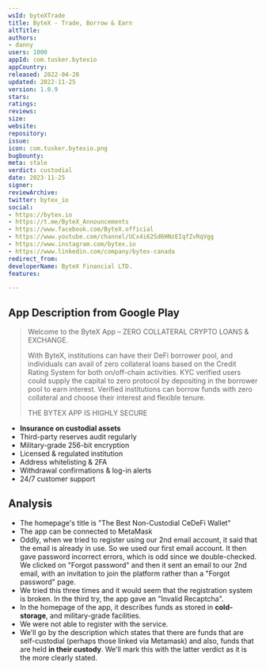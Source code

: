 ```yaml
---
wsId: byteXTrade
title: ByteX - Trade, Borrow & Earn
altTitle: 
authors:
- danny
users: 1000
appId: com.tusker.bytexio
appCountry: 
released: 2022-04-28
updated: 2022-11-25
version: 1.0.9
stars: 
ratings: 
reviews: 
size: 
website: 
repository: 
issue: 
icon: com.tusker.bytexio.png
bugbounty: 
meta: stale
verdict: custodial
date: 2023-11-25
signer: 
reviewArchive: 
twitter: bytex_io
social:
- https://bytex.io
- https://t.me/ByteX_Announcements
- https://www.facebook.com/ByteX.official
- https://www.youtube.com/channel/UCx4i62Sd6HNzEIqfZvRqVgg
- https://www.instagram.com/bytex.io
- https://www.linkedin.com/company/bytex-canada
redirect_from: 
developerName: ByteX Financial LTD.
features: 

---
```


## App Description from Google Play 

> Welcome to the ByteX App – ZERO COLLATERAL CRYPTO LOANS & EXCHANGE.
>
> With ByteX, institutions can have their DeFi borrower pool, and individuals can avail of zero collateral loans based on the Credit Rating System for both on/off-chain activities. KYC verified users could supply the capital to zero protocol by depositing in the borrower pool to earn interest. Verified institutions can borrow funds with zero collateral and choose their interest and flexible tenure.
>
> THE BYTEX APP IS HIGHLY SECURE
>
- **Insurance on custodial assets**
- Third-party reserves audit regularly
- Military-grade 256-bit encryption
- Licensed & regulated institution
- Address whitelisting & 2FA
- Withdrawal confirmations & log-in alerts
- 24/7 customer support

## Analysis 

- The homepage's title is "The Best Non-Custodial CeDeFi Wallet"
- The app can be connected to MetaMask
- Oddly, when we tried to register using our 2nd email account, it said that the email is already in use. So we used our first email account. It then gave password incorrect errors, which is odd since we double-checked. We clicked on "Forgot password" and then it sent an email to our 2nd email, with an invitation to join the platform rather than a "Forgot password" page.
- We tried this three times and it would seem that the registration system is broken. In the third try, the app gave an "Invalid Recaptcha".
- In the homepage of the app, it describes funds as stored in **cold-storage**, and military-grade facilities.
- We were not able to register with the service. 
- We'll go by the description which states that there are funds that are self-custodial (perhaps those linked via Metamask) and also, funds that are held **in their custody**. We'll mark this with the latter verdict as it is the more clearly stated.
